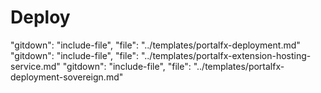 <a name="deploy"></a>
# Deploy
"gitdown": "include-file", "file": "../templates/portalfx-deployment.md"
"gitdown": "include-file", "file": "../templates/portalfx-extension-hosting-service.md"
"gitdown": "include-file", "file": "../templates/portalfx-deployment-sovereign.md"
